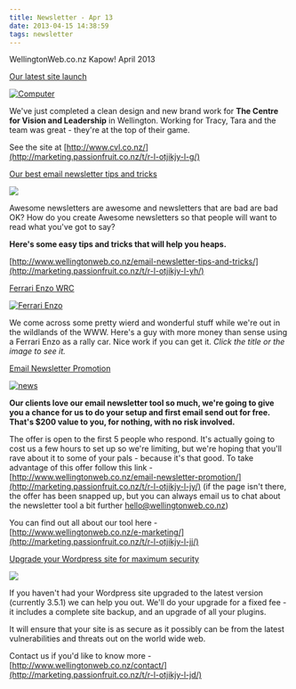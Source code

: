 ```yaml
---
title: Newsletter - Apr 13
date: 2013-04-15 14:38:59
tags: newsletter
---
```


WellingtonWeb.co.nz Kapow! April 2013

[Our latest site launch](http://marketing.passionfruit.co.nz/t/r-l-otjikjy-l-e/)

[![Computer](https://i1.createsend1.com/ei/r/B2/AD8/B96/csimport/LL_Computer.131519.png)](http://marketing.passionfruit.co.nz/t/r-l-otjikjy-l-s/)

We've just completed a clean design and new brand work for **The Centre for Vision and Leadership** in Wellington. Working for Tracy, Tara and the team was great - they're at the top of their game.

See the site at [http://www.cvl.co.nz/](http://marketing.passionfruit.co.nz/t/r-l-otjikjy-l-g/)

[Our best email newsletter tips and tricks](http://marketing.passionfruit.co.nz/t/r-l-otjikjy-l-w/)

[![](https://i2.createsend1.com/ei/r/B2/AD8/B96/csimport/LL_Mail.131615.png)](http://marketing.passionfruit.co.nz/t/r-l-otjikjy-l-yd/)

Awesome newsletters are awesome and newsletters that are bad are bad OK? How do you create Awesome newsletters so that people will want to read what you've got to say?

**Here's some easy tips and tricks that will help you heaps.**

[http://www.wellingtonweb.co.nz/email-newsletter-tips-and-tricks/](http://marketing.passionfruit.co.nz/t/r-l-otjikjy-l-yh/)

[Ferrari Enzo WRC](http://marketing.passionfruit.co.nz/t/r-l-otjikjy-l-yk/)

[![Ferrari Enzo](https://i3.createsend1.com/ei/r/B2/AD8/B96/csimport/KYO-MZG201W-a.142612.jpg)](http://marketing.passionfruit.co.nz/t/r-l-otjikjy-l-yu/)

We come across some pretty wierd and wonderful stuff while we're out in the wildlands of the WWW. Here's a guy with more money than sense using a Ferrari Enzo as a rally car. Nice work if you can get it. _Click the title or the image to see it._

[Email Newsletter Promotion](http://marketing.passionfruit.co.nz/t/r-l-otjikjy-l-jl/)

[![news](https://i4.createsend1.com/ei/r/B2/AD8/B96/csimport/LL_Doc.132132.png)](http://marketing.passionfruit.co.nz/t/r-l-otjikjy-l-jr/)

**Our clients love our email newsletter tool so much, we're going to give you a chance for us to do your setup and first email send out for free. That's $200 value to you, for nothing, with no risk involved.**

The offer is open to the first 5 people who respond. It's actually going to cost us a few hours to set up so we're limiting, but we're hoping that you'll rave about it to some of your pals - because it's that good. To take advantage of this offer follow this link - [http://www.wellingtonweb.co.nz/email-newsletter-promotion/](http://marketing.passionfruit.co.nz/t/r-l-otjikjy-l-jy/) (if the page isn't there, the offer has been snapped up, but you can always email us to chat about the newsletter tool a bit further [hello@wellingtonweb.co.nz](mailto:hello@wellingtonweb.co.nz?subject=Email%20Newsletter%20Tool))

You can find out all about our tool here - [http://www.wellingtonweb.co.nz/e-marketing/](http://marketing.passionfruit.co.nz/t/r-l-otjikjy-l-jj/)

[Upgrade your Wordpress site for maximum security](http://marketing.passionfruit.co.nz/t/r-l-otjikjy-l-jt/)

[![](https://i5.createsend1.com/ei/r/B2/AD8/B96/csimport/LL_StorageBox.134145.png)](http://marketing.passionfruit.co.nz/t/r-l-otjikjy-l-ji/)

If you haven't had your Wordpress site upgraded to the latest version (currently 3.5.1) we can help you out. We'll do your upgrade for a fixed fee - it includes a complete site backup, and an upgrade of all your plugins.

It will ensure that your site is as secure as it possibly can be from the latest vulnerabilities and threats out on the world wide web.

Contact us if you'd like to know more - [http://www.wellingtonweb.co.nz/contact/](http://marketing.passionfruit.co.nz/t/r-l-otjikjy-l-jd/)